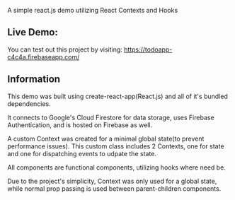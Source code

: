 A simple react.js demo utilizing React Contexts and Hooks

## Live Demo:

You can test out this project by visiting: https://todoapp-c4c4a.firebaseapp.com/


## Information

This demo was built using create-react-app(React.js) and all of it's bundled dependencies. <br />

It connects to Google's Cloud Firestore for data storage, uses Firebase Authentication, and is hosted on Firebase as well. <br />

A custom Context was created for a minimal global state(to prevent performance issues).
This custom class includes 2 Contexts, one for state and one for dispatching events to udpate the state.

All components are functional components, utilizing hooks where need be.

Due to the project's simplicity, Context was only used for a global state, while normal prop passing is used between parent-children components.
